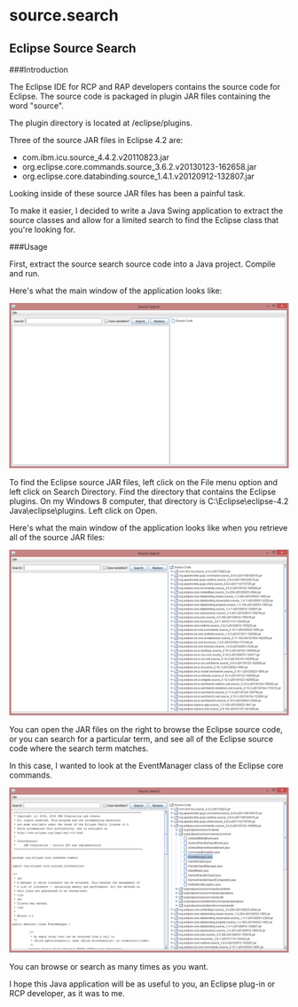 source.search
=============

Eclipse Source Search
---------------------

###Introduction

The Eclipse IDE for RCP and RAP developers contains the source code
for Eclipse.  The source code is packaged in plugin JAR files 
containing the word "source".

The plugin directory is located at /eclipse/plugins.

Three of the source JAR files in Eclipse 4.2 are:

* com.ibm.icu.source_4.4.2.v20110823.jar
* org.eclipse.core.commands.source_3.6.2.v20130123-162658.jar
* org.eclipse.core.databinding.source_1.4.1.v20120912-132807.jar

Looking inside of these source JAR files has been a painful task.

To make it easier, I decided to write a Java Swing application to
extract the source classes and allow for a limited search to find
the Eclipse class that you're looking for.

###Usage

First, extract the source search source code into a Java project.
  Compile and run.

Here's what the main window of the application looks like:

![main window](SourceSearch.png "Main Window")

To find the Eclipse source JAR files, left click on the File menu
option and left click on Search Directory.  Find the directory that
contains the Eclipse plugins.  On my Windows 8 computer, that
directory is C:\Eclipse\eclipse-4.2 Java\eclipse\plugins.  Left click
on Open.

Here's what the main window of the application looks like when
you retrieve all of the source JAR files:

![JAR files window](SourceSearchSource.png "JAR Files Window")

You can open the JAR files on the right to browse the Eclipse source
code, or you can search for a particular term, and see all of the
Eclipse source code where the search term matches.

In this case, I wanted to look at the EventManager class of the
Eclipse core commands.

![EventManager window](SourceSearchEventManager.png "EventManager Window")

You can browse or search as many times as you want.

I hope this Java application will be as useful to you, an
Eclipse plug-in or RCP developer, as it was to me.